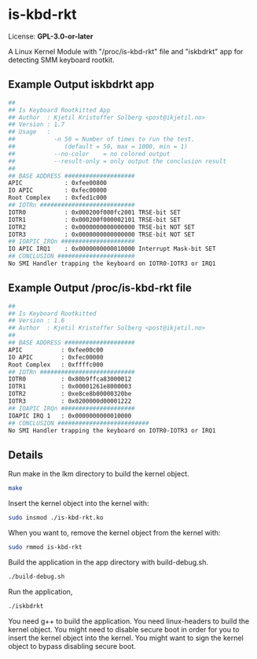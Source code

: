 # is-kbd-rkt
License: **GPL-3.0-or-later**  

A Linux Kernel Module with "/proc/is-kbd-rkt" file and "iskbdrkt" app for detecting SMM keyboard rootkit. 
 
## Example Output iskbdrkt app
```bash
##
## Is Keyboard Rootkitted App 
## Author  : Kjetil Kristoffer Solberg <post@ikjetil.no>
## Version : 1.7
## Usage   : 
##           -n 50 = Number of times to run the test.
##              (default = 50, max = 1000, min = 1)
##           --no-color    = no colored output
##           --result-only = only output the conclusion result
##
## BASE ADDRESS ####################
APIC            : 0xfee00800
IO APIC         : 0xfec00000
Root Complex    : 0xfed1c000
## IOTRn ###########################
IOTR0           : 0x000200f000fc2001 TRSE-bit SET
IOTR1           : 0x000200f000002101 TRSE-bit SET
IOTR2           : 0x0000000000000000 TRSE-bit NOT SET
IOTR3           : 0x0000000000000000 TRSE-bit NOT SET
## IOAPIC_IRQn #####################
IO APIC IRQ1    : 0x0000000000010000 Interrupt Mask-bit SET
## CONCLUSION ######################
No SMI Handler trapping the keyboard on IOTR0-IOTR3 or IRQ1
```

## Example Output /proc/is-kbd-rkt file
```bash
##
## Is Keyboard Rootkitted
## Version : 1.6
## Author  : Kjetil Kristoffer Solberg <post@ikjetil.no>
##
## BASE ADDRESS ####################
APIC           : 0xfee00c00
IO APIC        : 0xfec00000
Root Complex   : 0xffffc000
## IOTRn ###########################
IOTR0          : 0x80b9ffca83000012
IOTR1          : 0x00001261e8000003
IOTR2          : 0xe8ce8b00000320be
IOTR3          : 0x0200000d00001222
## IOAPIC IRQn #####################
IOAPIC IRQ 1   : 0x0000000000010000
## CONCLUSION ##########################
No SMI Handler trapping the keyboard on IOTR0-IOTR3 or IRQ1
```

## Details 
Run make in the lkm directory to build the kernel object.
```bash
make
```

Insert the kernel object into the kernel with: 
```bash
sudo insmod ./is-kbd-rkt.ko
```

When you want to, remove the kernel object from the kernel with:
```bash
sudo rmmod is-kbd-rkt
```

Build the application in the app directory with build-debug.sh.
```bash
./build-debug.sh
```

Run the application,
```bash
./iskbdrkt
```

You need g++ to build the application. 
You need linux-headers to build the kernel object. 
You might need to disable secure boot in order for you to insert the kernel object into the kernel. 
You might want to sign the kernel object to bypass disabling secure boot.
